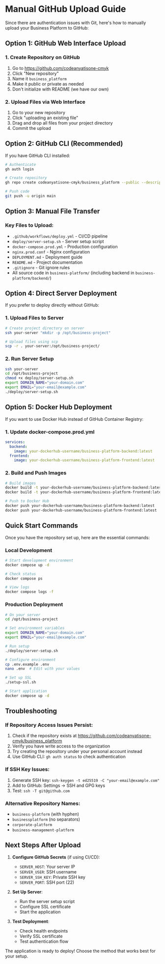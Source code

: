 # Manual GitHub Upload Guide

Since there are authentication issues with Git, here's how to manually upload your Business Platform to GitHub:

## Option 1: GitHub Web Interface Upload

### 1. Create Repository on GitHub
1. Go to https://github.com/codeanyatisone-cmyk
2. Click "New repository"
3. Name it `business_platform`
4. Make it public or private as needed
5. Don't initialize with README (we have our own)

### 2. Upload Files via Web Interface
1. Go to your new repository
2. Click "uploading an existing file"
3. Drag and drop all files from your project directory
4. Commit the upload

## Option 2: GitHub CLI (Recommended)

If you have GitHub CLI installed:

```bash
# Authenticate
gh auth login

# Create repository
gh repo create codeanyatisone-cmyk/business_platform --public --description "Business Platform with JWT auth and Docker setup"

# Push code
git push -u origin main
```

## Option 3: Manual File Transfer

### Key Files to Upload:
- `.github/workflows/deploy.yml` - CI/CD pipeline
- `deploy/server-setup.sh` - Server setup script
- `docker-compose.prod.yml` - Production configuration
- `nginx.prod.conf` - Nginx configuration
- `DEPLOYMENT.md` - Deployment guide
- `README.md` - Project documentation
- `.gitignore` - Git ignore rules
- All source code in `business-platform/` (including backend in `business-platform/backend/`)

## Option 4: Direct Server Deployment

If you prefer to deploy directly without GitHub:

### 1. Upload Files to Server
```bash
# Create project directory on server
ssh your-server "mkdir -p /opt/business-project"

# Upload files using scp
scp -r . your-server:/opt/business-project/
```

### 2. Run Server Setup
```bash
ssh your-server
cd /opt/business-project
chmod +x deploy/server-setup.sh
export DOMAIN_NAME="your-domain.com"
export EMAIL="your-email@example.com"
./deploy/server-setup.sh
```

## Option 5: Docker Hub Deployment

If you want to use Docker Hub instead of GitHub Container Registry:

### 1. Update docker-compose.prod.yml
```yaml
services:
  backend:
    image: your-dockerhub-username/business-platform-backend:latest
  frontend:
    image: your-dockerhub-username/business-platform-frontend:latest
```

### 2. Build and Push Images
```bash
# Build images
docker build -t your-dockerhub-username/business-platform-backend:latest ./business-platform/backend
docker build -t your-dockerhub-username/business-platform-frontend:latest ./business-platform

# Push to Docker Hub
docker push your-dockerhub-username/business-platform-backend:latest
docker push your-dockerhub-username/business-platform-frontend:latest
```

## Quick Start Commands

Once you have the repository set up, here are the essential commands:

### Local Development
```bash
# Start development environment
docker compose up -d

# Check status
docker compose ps

# View logs
docker compose logs -f
```

### Production Deployment
```bash
# On your server
cd /opt/business-project

# Set environment variables
export DOMAIN_NAME="your-domain.com"
export EMAIL="your-email@example.com"

# Run setup
./deploy/server-setup.sh

# Configure environment
cp .env.example .env
nano .env  # Edit with your values

# Set up SSL
./setup-ssl.sh

# Start application
docker compose up -d
```

## Troubleshooting

### If Repository Access Issues Persist:
1. Check if the repository exists at https://github.com/codeanyatisone-cmyk/business_platform
2. Verify you have write access to the organization
3. Try creating the repository under your personal account instead
4. Use GitHub CLI: `gh auth status` to check authentication

### If SSH Key Issues:
1. Generate SSH key: `ssh-keygen -t ed25519 -C "your-email@example.com"`
2. Add to GitHub: Settings → SSH and GPG keys
3. Test: `ssh -T git@github.com`

### Alternative Repository Names:
- `business-platform` (with hyphen)
- `businessplatform` (no separators)
- `corporate-platform`
- `business-management-platform`

## Next Steps After Upload

1. **Configure GitHub Secrets** (if using CI/CD):
   - `SERVER_HOST`: Your server IP
   - `SERVER_USER`: SSH username
   - `SERVER_SSH_KEY`: Private SSH key
   - `SERVER_PORT`: SSH port (22)

2. **Set Up Server**:
   - Run the server setup script
   - Configure SSL certificate
   - Start the application

3. **Test Deployment**:
   - Check health endpoints
   - Verify SSL certificate
   - Test authentication flow

The application is ready to deploy! Choose the method that works best for your setup.
